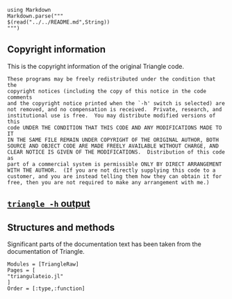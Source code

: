 ````@eval
using Markdown
Markdown.parse("""
$(read("../../README.md",String))
""")
````
## Copyright information

This is the copyright information of the original Triangle code.

```
These programs may be freely redistributed under the condition that the
copyright notices (including the copy of this notice in the code comments
and the copyright notice printed when the `-h' switch is selected) are
not removed, and no compensation is received.  Private, research, and
institutional use is free.  You may distribute modified versions of this
code UNDER THE CONDITION THAT THIS CODE AND ANY MODIFICATIONS MADE TO IT
IN THE SAME FILE REMAIN UNDER COPYRIGHT OF THE ORIGINAL AUTHOR, BOTH
SOURCE AND OBJECT CODE ARE MADE FREELY AVAILABLE WITHOUT CHARGE, AND
CLEAR NOTICE IS GIVEN OF THE MODIFICATIONS.  Distribution of this code as
part of a commercial system is permissible ONLY BY DIRECT ARRANGEMENT
WITH THE AUTHOR.  (If you are not directly supplying this code to a
customer, and you are instead telling them how they can obtain it for
free, then you are not required to make any arrangement with me.)
```

## [`triangle -h` output](triangle-h.md)




## Structures and methods

Significant parts of the documentation text has been taken from the documentation
of Triangle.

```@autodocs
Modules = [TriangleRaw]
Pages = [ 
"triangulateio.jl"
]
Order = [:type,:function]
```

